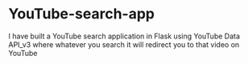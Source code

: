 # YouTube-search-app
I have built a YouTube search application in Flask using YouTube Data API_v3 where whatever you search it will redirect you to that video on YouTube
